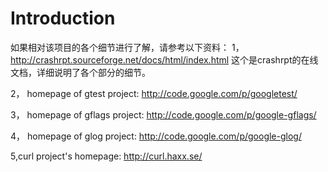 # Introduction #
如果相对该项目的各个细节进行了解，请参考以下资料：
1，
http://crashrpt.sourceforge.net/docs/html/index.html
这个是crashrpt的在线文档，详细说明了各个部分的细节。

2，
homepage of gtest project:
http://code.google.com/p/googletest/

3，
homepage of gflags project:
http://code.google.com/p/google-gflags/

4，
homepage of glog project:
http://code.google.com/p/google-glog/

5,curl project's homepage:
http://curl.haxx.se/